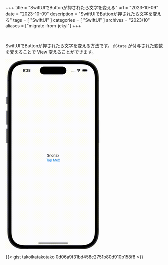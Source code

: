 +++
title = "SwiftUIでButtonが押されたら文字を変える"
url = "2023-10-09"
date = "2023-10-09"
description = "SwiftUIでButtonが押されたら文字を変える"
tags = [
  "SwiftUI"
]
categories = [
  "SwiftUI"
]
archives = "2023/10"
aliases = ["migrate-from-jekyl"]
+++

<br>

SwiftUIでButtonが押されたら文字を変える方法です。
`@State` が付与された変数を変えることで View 変えることができます。

<img src="1.gif" width="300px" alt="SwiftUIでButtonが押されたら文字を変える">

{{< gist takoikatakotako 0d06a9f31bd458c2751b80d910b158f8 >}}

